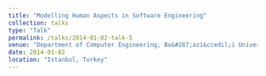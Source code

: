 ```yaml
---
title: "Modelling Human Aspects in Software Engineering"
collection: talks
type: "Talk"
permalink: /talks/2014-01-02-talk-5
venue: "Department of Computer Engineering, Bo&#287;azi&ccedil;i University"
date: 2014-01-02
location: "Istanbul, Turkey"
---
```

